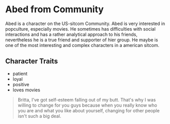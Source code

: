 # Abed from Community
Abed is a character on the US-sitcom Community. Abed is very interested in popculture, especially movies. He sometimes has difficulties with social interactions and has a rather analytical approach to his friends, nevertheless he is a true friend and supporter of hier group. He maybe is one of the most interesting and complex characters in a american sitcom. 
## Character Traits
* patient
* loyal
* positive
* loves movies
> Britta, I've got self-esteem falling out of my butt. That's why I was willing to change for you guys because when you 
> really know who you are and what you like about yourself, changing for other people isn't such a big deal.